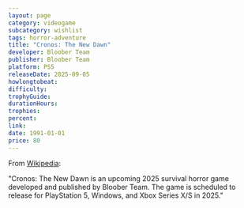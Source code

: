 ```yaml
---
layout: page
category: videogame
subcategory: wishlist
tags: horror-adventure
title: "Cronos: The New Dawn"
developer: Bloober Team
publisher: Bloober Team
platform: PS5
releaseDate: 2025-09-05
howlongtobeat:
difficulty:
trophyGuide:
durationHours:
trophies:
percent:
link:
date: 1991-01-01
price: 80
---
```


From [Wikipedia](https://en.wikipedia.org/wiki/Cronos:_The_New_Dawn):

"Cronos: The New Dawn is an upcoming 2025 survival horror game developed and published by Bloober Team. The game is scheduled to release for PlayStation 5, Windows, and Xbox Series X/S in 2025."
